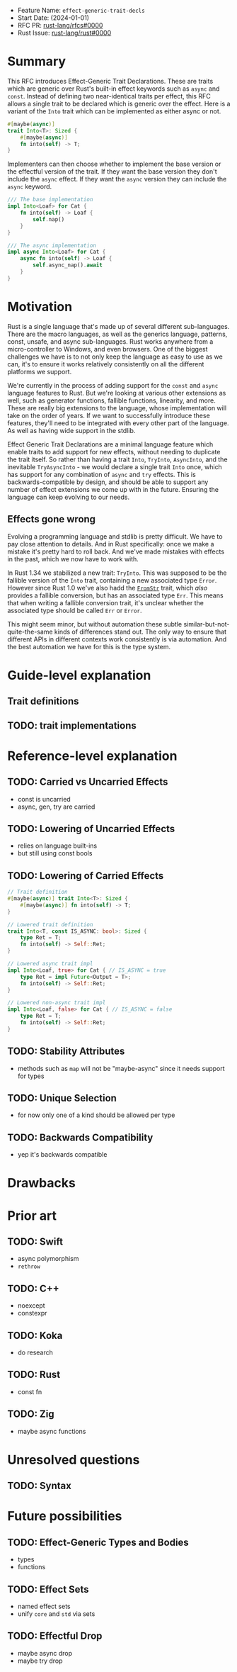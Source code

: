 - Feature Name: `effect-generic-trait-decls`
- Start Date: (2024-01-01)
- RFC PR: [rust-lang/rfcs#0000](https://github.com/rust-lang/rfcs/pull/0000)
- Rust Issue: [rust-lang/rust#0000](https://github.com/rust-lang/rust/issues/0000)

# Summary
[summary]: #summary

This RFC introduces Effect-Generic Trait Declarations. These are traits which
are generic over Rust's built-in effect keywords such as `async` and `const`.
Instead of defining two near-identical traits per effect, this RFC allows a
single trait to be declared which is generic over the effect. Here is a variant
of the `Into` trait which can be implemented as either async or not.

```rust
#[maybe(async)]
trait Into<T>: Sized {
    #[maybe(async)]
    fn into(self) -> T;
}
```

Implementers can then choose whether to implement the base version or the
effectful version of the trait. If they want the base version they don't include
the `async` effect. If they want the `async` version they can include the
`async` keyword.

```rust
/// The base implementation
impl Into<Loaf> for Cat {
    fn into(self) -> Loaf {
        self.nap()
    }
}

/// The async implementation
impl async Into<Loaf> for Cat {
    async fn into(self) -> Loaf {
        self.async_nap().await
    }
}
```

# Motivation
[motivation]: #motivation

Rust is a single language that's made up of several different sub-languages.
There are the macro languages, as well as the generics language, patterns,
const, unsafe, and async sub-languages. Rust works anywhere from a
micro-controller to Windows, and even browsers. One of the biggest challenges we
have is to not only keep the language as easy to use as we can, it's to ensure
it works relatively consistently on all the different platforms we support.

We're currently in the process of adding support for the `const` and `async`
language features to Rust. But we're looking at various other extensions as
well, such as generator functions, fallible functions, linearity, and more.
These are really big extensions to the language, whose implementation will take
on the order of years. If we want to successfully introduce these features,
they'll need to be integrated with every other part of the language. As well as
having wide support in the stdlib.

Effect Generic Trait Declarations are a minimal language feature which enable
traits to add support for new effects, without needing to duplicate the trait
itself. So rather than having a trait `Into`, `TryInto`, `AsyncInto`, and the
inevitable `TryAsyncInto` - we would declare a single trait `Into` once, which
has support for any combination of `async` and `try` effects. This is
backwards-compatible by design, and should be able to support any number of
effect extensions we come up with in the future. Ensuring the language can keep
evolving to our needs.

## Effects gone wrong

Evolving a programming language and stdlib is pretty difficult. We have to pay
close attention to details. And in Rust specifically: once we make a mistake
it's pretty hard to roll back. And we've made mistakes with effects in the past,
which we now have to work with.

In Rust 1.34 we stabilized a new trait: `TryInto`. This was supposed to be the
fallible version of the `Into` trait, containing a new associated type `Error`.
However since Rust 1.0 we've also hadd the
[`FromStr`](https://doc.rust-lang.org/std/str/trait.FromStr.html) trait, which
*also* provides a fallible conversion, but has an associated type `Err`. This
means that when writing a fallible conversion trait, it's unclear whether the
associated type should be called `Err` or `Error`.

This might seem minor, but without automation these subtle
similar-but-not-quite-the-same kinds of differences stand out. The only way to
ensure that different APIs in different contexts work consistently is via
automation. And the best automation we have for this is the type system.

# Guide-level explanation
[guide-level-explanation]: #guide-level-explanation

## Trait definitions

## TODO: trait implementations

# Reference-level explanation
[reference-level-explanation]: #reference-level-explanation

## TODO: Carried vs Uncarried Effects

- const is uncarried
- async, gen, try are carried


## TODO: Lowering of Uncarried Effects

- relies on language built-ins
- but still using const bools

## TODO: Lowering of Carried Effects

```rust
// Trait definition
#[maybe(async)] trait Into<T>: Sized {
    #[maybe(async)] fn into(self) -> T;
}

// Lowered trait definition
trait Into<T, const IS_ASYNC: bool>: Sized {
    type Ret = T;
    fn into(self) -> Self::Ret;
}

// Lowered async trait impl
impl Into<Loaf, true> for Cat { // IS_ASYNC = true
    type Ret = impl Future<Output = T>;
    fn into(self) -> Self::Ret;
}

// Lowered non-async trait impl
impl Into<Loaf, false> for Cat { // IS_ASYNC = false
    type Ret = T;
    fn into(self) -> Self::Ret;
}
```

## TODO: Stability Attributes

- methods such as `map` will not be "maybe-async" since it needs support for types

## TODO: Unique Selection

- for now only one of a kind should be allowed per type

## TODO: Backwards Compatibility

- yep it's backwards compatible

# Drawbacks
[drawbacks]: #drawbacks

# Prior art
[prior-art]: #prior-art

## TODO: Swift

- async polymorphism
- `rethrow`

## TODO: C++

- noexcept
- constexpr

## TODO: Koka

- do research

## TODO: Rust

- const fn

## TODO: Zig

- maybe async functions

# Unresolved questions
[unresolved-questions]: #unresolved-questions

## TODO: Syntax

# Future possibilities
[future-possibilities]: #future-possibilities

## TODO: Effect-Generic Types and Bodies

- types
- functions

## TODO: Effect Sets

- named effect sets
- unify `core` and `std` via sets

## TODO: Effectful Drop

- maybe async drop
- maybe try drop
